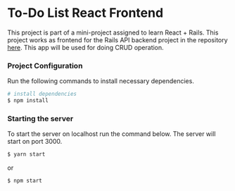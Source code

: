 # To-Do List React Frontend

This project is part of a mini-project assigned to learn React + Rails. This project works as frontend for the Rails API backend project in the repository [here](https://github.com/kishan-aghera/todo-list-backend). This app will be used for doing CRUD operation.

### Project Configuration

Run the following commands to install necessary dependencies.
```bash
# install dependencies
$ npm install
```

### Starting the server
To start the server on localhost run the command below. The server will start on port 3000.
```bash
$ yarn start
```
or
```bash
$ npm start
```
